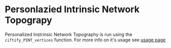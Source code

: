 # Personlazied Intrinsic Network Topograpy

Personalized Instrinsic Network Topography is run using the `ciftify_PINT_vertices` function. For more info on it's usage see [usage page](#/usage/ciftify_PINT_vertices) 

